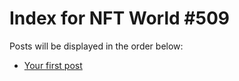 # Index for NFT World #509
Posts will be displayed in the order below:

- [Your first post](./001-first.md)

